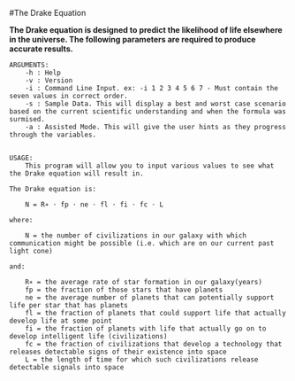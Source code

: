 #The Drake Equation

**The Drake equation is designed to predict the likelihood of life elsewhere in the universe.
    The following parameters are required to produce accurate results.**

    ARGUMENTS:
        -h : Help
        -v : Version
        -i : Command Line Input. ex: -i 1 2 3 4 5 6 7 - Must contain the seven values in correct order.
        -s : Sample Data. This will display a best and worst case scenario based on the current scientific understanding and when the formula was surmised.
        -a : Assisted Mode. This will give the user hints as they progress through the variables.
            

    USAGE:
        This program will allow you to input various values to see what the Drake equation will result in.

    The Drake equation is:

        N = R∗ ⋅ fp ⋅ ne ⋅ fl ⋅ fi ⋅ fc ⋅ L 

    where:

        N = the number of civilizations in our galaxy with which communication might be possible (i.e. which are on our current past light cone)

    and:

        R∗ = the average rate of star formation in our galaxy(years)
        fp = the fraction of those stars that have planets
        ne = the average number of planets that can potentially support life per star that has planets
        fl = the fraction of planets that could support life that actually develop life at some point
        fi = the fraction of planets with life that actually go on to develop intelligent life (civilizations)
        fc = the fraction of civilizations that develop a technology that releases detectable signs of their existence into space
        L = the length of time for which such civilizations release detectable signals into space